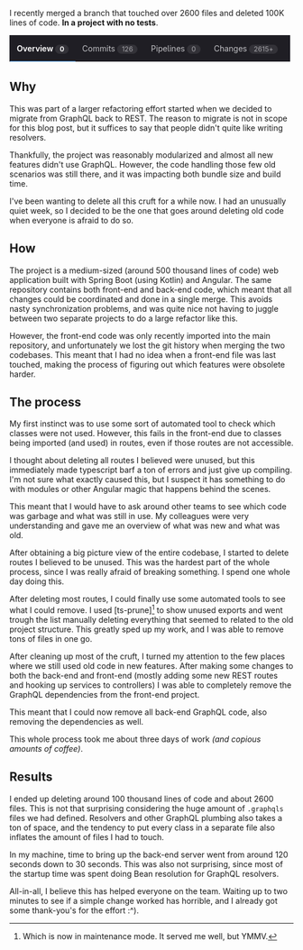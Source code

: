I recently merged a branch that touched over 2600 files and deleted 100K lines
of code. **In a project with no tests**.

![Screenshot of the Gitlab interface showing the amount of changes in the merge request.](/static/img/changes.png)

## Why

This was part of a larger refactoring effort started when we decided to migrate
from GraphQL back to REST. The reason to migrate is not in scope for this blog
post, but it suffices to say that people didn't quite like writing resolvers.

Thankfully, the project was reasonably modularized and almost all new features
didn't use GraphQL. However, the code handling those few old scenarios was
still there, and it was impacting both bundle size and build time.

I've been wanting to delete all this cruft for a while now. I had an unusually
quiet week, so I decided to be the one that goes around deleting old code when
everyone is afraid to do so.

## How

The project is a medium-sized (around 500 thousand lines of code) web
application built with Spring Boot (using Kotlin) and Angular. The same
repository contains both front-end and back-end code, which meant that all
changes could be coordinated and done in a single merge. This avoids nasty
synchronization problems, and was quite nice not having to juggle between two
separate projects to do a large refactor like this.

However, the front-end code was only recently imported into the main
repository, and unfortunately we lost the git history when merging the two
codebases. This meant that I had no idea when a front-end file was last
touched, making the process of figuring out which features were obsolete
harder.

## The process

My first instinct was to use some sort of automated tool to check which classes
were not used. However, this fails in the front-end due to classes being
imported (and used) in routes, even if those routes are not accessible.

I thought about deleting all routes I believed were unused, but this
immediately made typescript barf a ton of errors and just give up compiling.
I'm not sure what exactly caused this, but I suspect it has something to do
with modules or other Angular magic that happens behind the scenes.

This meant that I would have to ask around other teams to see which code was
garbage and what was still in use. My colleagues were very understanding and
gave me an overview of what was new and what was old.

After obtaining a big picture view of the entire codebase, I started to delete
routes I believed to be unused. This was the hardest part of the whole process,
since I was really afraid of breaking something. I spend one whole day doing this.

After deleting most routes, I could finally use some automated tools to see
what I could remove. I used [ts-prune][^1] to show unused exports and went trough
the list manually deleting everything that seemed to related to the old project
structure. This greatly sped up my work, and I was able to remove tons of files
in one go.

[ts-prune]: https://github.com/nadeesha/ts-prune
[^1]: Which is now in maintenance mode. It served me well, but YMMV.

After cleaning up most of the cruft, I turned my attention to the few places
where we still used old code in new features. After making some changes to both
the back-end and front-end (mostly adding some new REST routes and hooking up
services to controllers) I was able to completely remove the GraphQL
dependencies from the front-end project.

This meant that I could now remove all back-end GraphQL code, also removing the
dependencies as well.

This whole process took me about three days of work _(and copious amounts of
coffee)_.

## Results

I ended up deleting around 100 thousand lines of code and about 2600 files.
This is not that surprising considering the huge amount of `.graphqls` files we
had defined. Resolvers and other GraphQL plumbing also takes a ton of space,
and the tendency to put every class in a separate file also inflates the amount
of files I had to touch.

In my machine, time to bring up the back-end server went from around 120
seconds down to 30 seconds. This was also not surprising, since most of the
startup time was spent doing Bean resolution for GraphQL resolvers.

All-in-all, I believe this has helped everyone on the team. Waiting up to two
minutes to see if a simple change worked has horrible, and I already got some
thank-you's for the effort :^).

